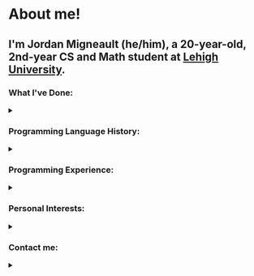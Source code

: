 <!--
**JordanMigneault/JordanMigneault** is a ✨ _special_ ✨ repository because its `README.md` (this file) appears on your GitHub profile.

Here are some ideas to get you started:

- 🔭 I’m currently working on ...
- 🌱 I’m currently learning ...
- 👯 I’m looking to collaborate on ...
- 🤔 I’m looking for help with ...
- 💬 Ask me about ...
- 📫 How to reach me: ...
- 😄 Pronouns: ...
- ⚡ Fun fact: ...
-->

# About me!
## I'm Jordan Migneault (he/him), a 20-year-old, 2nd-year CS and Math student at [Lehigh University](https://www1.lehigh.edu/home).


### What I've Done:
<details>

<summary></summary>

- IT Intern at [KPM Exceptional LLC](http://kpmedi.net/), a power equipment distributor based in Landing, New Jersey (Sept. 2018 - Jan. 2023).

- Head programmer of [FRC Team 4361](https://roxbotix.org/) during sophomore and junior seasons (2019 - 2020).

- CEO of [FRC Team 4361](https://roxbotix.org/) during senior season (2021).

</details>

### Programming Language History:
<details>

<summary></summary>
  
- C# (Started 2017) :musical_score:
- Java (Started 2017) :coffee:
- Python (Started 2018) :snake:
- SQL (Started 2018) :card_index_dividers:
- ASP.Net (Started 2018) :desktop_computer:
- JavaScript (Started 2021) :black_nib:
- R (Started 2022) :bar_chart:
- C/C++ (Started 2023) 🛠️

</details>

### Programming Experience:
<details>

<summary></summary>

- Tele-operated and Autonomous Robot Control (Java & Python)
- Front-end Web Development (ASP.Net, HTML, CSS)
- Back-end Web Development (Java, C#, JavaScript)
- Application Development (Java, C#, JavaScript)
- Web-Scraping (Python)
- WebAPIs (C#)
- Database Interfacing (SQL)
- Data Analysis (Python, R)

</details>

### Personal Interests:
<details>

<summary></summary>

- Video Games 🎮
- Custom Keyboards ⌨️
- Football 🏈🦅
- Reading :book:

</details>

### Contact me:
<details>

<summary></summary>

#### [:camera_flash: - Instagram](https://www.instagram.com/jordan.migneault/)
#### [:mailbox: - Email](mailto:jmigno66@aol.com?subject=From%20GitHub!)
#### [:briefcase: - LinkedIn](https://www.linkedin.com/in/jordan-migneault-31805b20b/)

</details>
